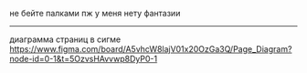 не бейте палками пж у меня нету фантазии

---

диаграмма страниц в сигме
<https://www.figma.com/board/A5vhcW8lajV01x20OzGa3Q/Page_Diagram?node-id=0-1&t=5OzvsHAvvwp8DyP0-1>
